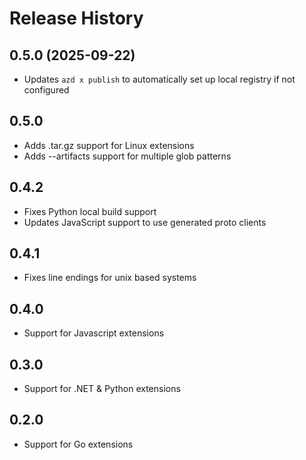 # Release History

## 0.5.0 (2025-09-22)

- Updates `azd x publish` to automatically set up local registry if not configured

## 0.5.0

- Adds .tar.gz support for Linux extensions
- Adds --artifacts support for multiple glob patterns

## 0.4.2

- Fixes Python local build support
- Updates JavaScript support to use generated proto clients

## 0.4.1

- Fixes line endings for unix based systems

## 0.4.0

- Support for Javascript extensions

## 0.3.0

- Support for .NET & Python extensions

## 0.2.0

- Support for Go extensions
